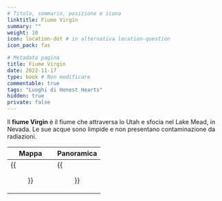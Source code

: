 ```yaml
---
# Titolo, sommario, posizione e icona
linktitle: Fiume Virgin
summary: ""
weight: 10
icon: location-dot # in alternativa location-question
icon_pack: fas

# Metadata pagina
title: Fiume Virgin
date: 2022-11-17
type: book # Non modificare
commentable: true
tags: "Luoghi di Honest Hearts"
hidden: true
private: false
---
```



<div class="fnv">

Il **fiume Virgin** è il fiume che attraversa lo Utah e sfocia nel Lake Mead, in Nevada. Le sue acque sono limpide e non presentano contaminazione da radiazioni.

| Mappa | Panoramica |
| ----- | ---------- |
|  {{<figure src="fnv/Virgin_River_loc.webp">}}     |    {{<figure src="fnv/FNVHH_Virgin_River.webp">}}        | 

</div>

